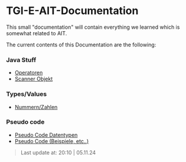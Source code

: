 # TGI-E-AIT-Documentation
This small "documentation" will contain everything we learned which is somewhat related to AIT.

The current contents of this Documentation are the following:

### Java Stuff
- [Operatoren](https://github.com/SillyCyn/TGI-E-AIT-Documentation/tree/main/documentation/operators)
- [Scanner Objekt](https://github.com/SillyCyn/TGI-E-AIT-Documentation/blob/main/documentation/Usable%20objects/Scanner.md)


### Types/Values
- [Nummern/Zahlen](https://github.com/SillyCyn/TGI-E-AIT-Documentation/blob/main/documentation/Types%20and%20Values/Numbers.md)

### Pseudo code
- [Pseudo Code Datentypen](https://github.com/SillyCyn/TGI-E-AIT-Documentation/blob/main/documentation/pseudo%20code/Daten%20typen.md)
- [Pseudo Code (Beispiele, etc..)](https://github.com/SillyCyn/TGI-E-AIT-Documentation/tree/main/documentation/pseudo%20code)

> Last update at: 20:10 | 05.11.24

